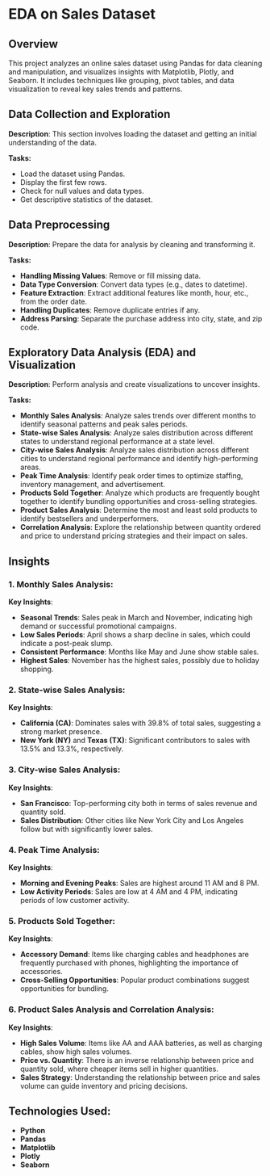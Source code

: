 # EDA on Sales Dataset

## Overview
This project analyzes an online sales dataset using Pandas for data cleaning and manipulation, and visualizes insights with Matplotlib, Plotly, and Seaborn. It includes techniques like grouping, pivot tables, and data visualization to reveal key sales trends and patterns.

## Data Collection and Exploration
**Description**: This section involves loading the dataset and getting an initial understanding of the data.

**Tasks:**
- Load the dataset using Pandas.
- Display the first few rows.
- Check for null values and data types.
- Get descriptive statistics of the dataset.

## Data Preprocessing
**Description**: Prepare the data for analysis by cleaning and transforming it.

**Tasks:**
- **Handling Missing Values**: Remove or fill missing data.
- **Data Type Conversion**: Convert data types (e.g., dates to datetime).
- **Feature Extraction**: Extract additional features like month, hour, etc., from the order date.
- **Handling Duplicates**: Remove duplicate entries if any.
- **Address Parsing**: Separate the purchase address into city, state, and zip code.

## Exploratory Data Analysis (EDA) and Visualization
**Description**: Perform analysis and create visualizations to uncover insights.

**Tasks:**
- **Monthly Sales Analysis**: Analyze sales trends over different months to identify seasonal patterns and peak sales periods.
- **State-wise Sales Analysis**: Analyze sales distribution across different states to understand regional performance at a state level.
- **City-wise Sales Analysis**: Analyze sales distribution across different cities to understand regional performance and identify high-performing areas.
- **Peak Time Analysis**: Identify peak order times to optimize staffing, inventory management, and advertisement.
- **Products Sold Together**: Analyze which products are frequently bought together to identify bundling opportunities and cross-selling strategies.
- **Product Sales Analysis**: Determine the most and least sold products to identify bestsellers and underperformers.
- **Correlation Analysis**: Explore the relationship between quantity ordered and price to understand pricing strategies and their impact on sales.

## Insights

### 1. Monthly Sales Analysis:
**Key Insights**:
- **Seasonal Trends**: Sales peak in March and November, indicating high demand or successful promotional campaigns.
- **Low Sales Periods**: April shows a sharp decline in sales, which could indicate a post-peak slump.
- **Consistent Performance**: Months like May and June show stable sales.
- **Highest Sales**: November has the highest sales, possibly due to holiday shopping.

### 2. State-wise Sales Analysis:
**Key Insights**:
- **California (CA)**: Dominates sales with 39.8% of total sales, suggesting a strong market presence.
- **New York (NY)** and **Texas (TX)**: Significant contributors to sales with 13.5% and 13.3%, respectively.

### 3. City-wise Sales Analysis:
**Key Insights**:
- **San Francisco**: Top-performing city both in terms of sales revenue and quantity sold.
- **Sales Distribution**: Other cities like New York City and Los Angeles follow but with significantly lower sales.

### 4. Peak Time Analysis:
**Key Insights**:
- **Morning and Evening Peaks**: Sales are highest around 11 AM and 8 PM.
- **Low Activity Periods**: Sales are low at 4 AM and 4 PM, indicating periods of low customer activity.

### 5. Products Sold Together:
**Key Insights**:
- **Accessory Demand**: Items like charging cables and headphones are frequently purchased with phones, highlighting the importance of accessories.
- **Cross-Selling Opportunities**: Popular product combinations suggest opportunities for bundling.

### 6. Product Sales Analysis and Correlation Analysis:
**Key Insights**:
- **High Sales Volume**: Items like AA and AAA batteries, as well as charging cables, show high sales volumes.
- **Price vs. Quantity**: There is an inverse relationship between price and quantity sold, where cheaper items sell in higher quantities.
- **Sales Strategy**: Understanding the relationship between price and sales volume can guide inventory and pricing decisions.

## Technologies Used:
- **Python**
- **Pandas**
- **Matplotlib**
- **Plotly**
- **Seaborn**
